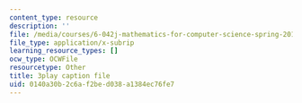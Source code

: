 ```yaml
---
content_type: resource
description: ''
file: /media/courses/6-042j-mathematics-for-computer-science-spring-2015/0140a30b2c6af2bed038a1384ec76fe7_QsKtEuUyIdw.srt
file_type: application/x-subrip
learning_resource_types: []
ocw_type: OCWFile
resourcetype: Other
title: 3play caption file
uid: 0140a30b-2c6a-f2be-d038-a1384ec76fe7
---
```

